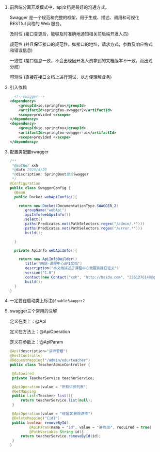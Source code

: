 

1. 前后端分离开发模式中，api文档是最好的沟通方式。

   Swagger 是一个规范和完整的框架，用于生成、描述、调用和可视化 RESTful 风格的 Web 服务。

   及时性 (接口变更后，能够及时准确地通知相关前后端开发人员)

   规范性 (并且保证接口的规范性，如接口的地址，请求方式，参数及响应格式和错误信息)

   一致性 (接口信息一致，不会出现因开发人员拿到的文档版本不一致，而出现分歧)

   可测性 (直接在接口文档上进行测试，以方便理解业务)

2. 引入依赖

   ```xml
     <!--swagger-->
   <dependency>
       <groupId>io.springfox</groupId>
       <artifactId>springfox-swagger2</artifactId>
       <scope>provided </scope>
   </dependency>
   <dependency>
       <groupId>io.springfox</groupId>
       <artifactId>springfox-swagger-ui</artifactId>
       <scope>provided </scope>
   </dependency>
   ```

3. 配置类配置swagger

   ```java
   /**
    *@author xxh
    *@date 2020/4/20
    *@discription: SpringBoot整合Swagger
    */
   @Configuration
   public class SwaggerConfig {
     @Bean
     public Docket webApiConfig(){
   
       return new Docket(DocumentationType.SWAGGER_2)
         .groupName("webApi")
         .apiInfo(webApiInfo())
         .select()
         .paths(Predicates.not(PathSelectors.regex("/admin/.*")))
         .paths(Predicates.not(PathSelectors.regex("/error.*")))
         .build();
   
     }
   
     private ApiInfo webApiInfo(){
   
       return new ApiInfoBuilder()
         .title("网站-课程中心API文档")
         .description("本文档描述了课程中心微服务接口定义")
         .version("1.0")
         .contact(new Contact("xxh", "http://baidu.com", "2261276148@qq.com"))
         .build();
     }
   }
   ```

3. 一定要在启动类上标注`@EnableSwagger2`

4. swagger三个常用的注解

   定义在类上：@Api

   定义在方法上：@ApiOperation

   定义在参数上：@ApiParam

   ```java
   @Api(description="讲师管理")
   @RestController
   @RequestMapping("/admin/edu/teacher")
   public class TeacherAdminController {
   
   	@Autowired
   	private TeacherService teacherService;
   
   	@ApiOperation(value = "所有讲师列表")
   	@GetMapping
   	public List<Teacher> list(){
   		return teacherService.list(null);
   	}
   
   	@ApiOperation(value = "根据ID删除讲师")
   	@DeleteMapping("{id}")
   	public boolean removeById(
   			@ApiParam(name = "id", value = "讲师ID", required = true)
   			@PathVariable String id){
   		return teacherService.removeById(id);
   	}
   }
   ```

   